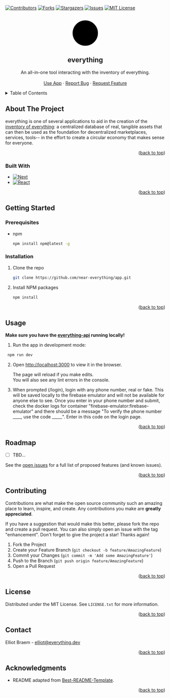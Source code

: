 <div id="top"></div>

<!-- PROJECT SHIELDS -->
[![Contributors][contributors-shield]][contributors-url]
[![Forks][forks-shield]][forks-url]
[![Stargazers][stars-shield]][stars-url]
[![Issues][issues-shield]][issues-url]
[![MIT License][license-shield]][license-url]



<!-- PROJECT LOGO -->
<br />
<div align="center">
  <a href="https://github.com/near-everything/app">
    <img src="public/everything.png" alt="Logo" width="80" height="80">
  </a>

<h2 align="center">everything</h3>

  <p align="center">
    An all-in-one tool interacting with the inventory of everything.
    <br />
    <!-- <a href="https://documentation.everything.dev"><strong>Explore the docs »</strong></a> -->
    <!-- <br /> -->
    <br />
    <a href="https://everything.dev">Use App</a>
    ·
    <a href="https://github.com/near-everything/app/issues">Report Bug</a>
    ·
    <a href="https://github.com/near-everything/app/issues">Request Feature</a>
  </p>
</div>



<!-- TABLE OF CONTENTS -->
<details>
  <summary>Table of Contents</summary>
  <ol>
    <li>
      <a href="#about-the-project">About The Project</a>
    </li>
    <li>
      <a href="#getting-started">Getting Started</a>
      <ul>
        <li><a href="#prerequisites">Prerequisites</a></li>
        <li><a href="#installation">Installation</a></li>
      </ul>
    </li>
    <li><a href="#usage">Usage</a></li>
    <li><a href="#roadmap">Roadmap</a></li>
    <li><a href="#contributing">Contributing</a></li>
    <li><a href="#license">License</a></li>
    <li><a href="#contact">Contact</a></li>
    <li><a href="#acknowledgments">Acknowledgments</a></li>
  </ol>
</details>



<!-- ABOUT THE PROJECT -->
## About The Project

<!-- [![Product Name Screen Shot][product-screenshot]](https://example.com) -->
everything is one of several applications to aid in the creation of the [inventory of everything](https://everything.dev): a centralized database of real, tangible assets that can then be used as the foundation for decentralized marketplaces, services, tools-- in the effort to create a circular economy that makes sense for everyone.


<p align="right">(<a href="#top">back to top</a>)</p>



### Built With

* [![Next][Next.js]][Next-url]
* [![React][React.js]][React-url]

<p align="right">(<a href="#top">back to top</a>)</p>

<!-- GETTING STARTED -->
## Getting Started

### Prerequisites

* npm
  ```sh
  npm install npm@latest -g
  ```

### Installation

1. Clone the repo
   ```sh
   git clone https://github.com/near-everything/app.git
   ```
2. Install NPM packages
   ```sh
   npm install
   ```

<p align="right">(<a href="#top">back to top</a>)</p>



<!-- USAGE EXAMPLES -->
## Usage

**Make sure you have the [everything-api](https://github.com/near-everything/api) running locally!**

1. Run the app in development mode:

```sh
 npm run dev
 ```

2. Open [http://localhost:3000](http://localhost:3000) to view it in the browser.

    The page will reload if you make edits.<br />
    You will also see any lint errors in the console.

3. When prompted (/login), login with any phone number, real or fake. This will be saved locally to the firebase emulator and will not be available for anyone else to see. Once you enter in your phone number and submit, check the docker logs for container "firebase-emulator:firebase-emulator" and there should be a message "To verify the phone number ____, use the code _____". Enter in this code on the login page.

<!-- 
<br/>
Launch the test runner in the interactive watch mode: 

```sh
  npm run test
  ```

See the section about [running tests](https://facebook.github.io/create-react-app/docs/running-tests) for more information.


_For more examples, please refer to the [Documentation](https://example.com)_ -->

<p align="right">(<a href="#top">back to top</a>)</p>



<!-- ROADMAP -->
## Roadmap

- [ ] TBD...

See the [open issues](https://github.com/near-everything/app/issues) for a full list of proposed features (and known issues).

<p align="right">(<a href="#top">back to top</a>)</p>



<!-- CONTRIBUTING -->
## Contributing

Contributions are what make the open source community such an amazing place to learn, inspire, and create. Any contributions you make are **greatly appreciated**.

If you have a suggestion that would make this better, please fork the repo and create a pull request. You can also simply open an issue with the tag "enhancement".
Don't forget to give the project a star! Thanks again!

1. Fork the Project
2. Create your Feature Branch (`git checkout -b feature/AmazingFeature`)
3. Commit your Changes (`git commit -m 'Add some AmazingFeature'`)
4. Push to the Branch (`git push origin feature/AmazingFeature`)
5. Open a Pull Request

<p align="right">(<a href="#top">back to top</a>)</p>



<!-- LICENSE -->
## License

Distributed under the MIT License. See `LICENSE.txt` for more information.

<p align="right">(<a href="#top">back to top</a>)</p>



<!-- CONTACT -->
## Contact

Elliot Braem - elliot@everything.dev


<p align="right">(<a href="#top">back to top</a>)</p>



<!-- ACKNOWLEDGMENTS -->
## Acknowledgments

* README adapted from [Best-README-Template](https://github.com/othneildrew/Best-README-Template/blob/master/BLANK_README.md).

<p align="right">(<a href="#top">back to top</a>)</p>



<!-- MARKDOWN LINKS & IMAGES -->
<!-- https://www.markdownguide.org/basic-syntax/#reference-style-links -->
[contributors-shield]: https://img.shields.io/github/contributors/near-everything/collect.svg?style=for-the-badge
[contributors-url]: https://github.com/near-everything/collect/graphs/contributors
[forks-shield]: https://img.shields.io/github/forks/near-everything/collect.svg?style=for-the-badge
[forks-url]: https://github.com/near-everything/collect/network/members
[stars-shield]: https://img.shields.io/github/stars/near-everything/collect.svg?style=for-the-badge
[stars-url]: https://github.com/near-everything/collect/stargazers
[issues-shield]: https://img.shields.io/github/issues/near-everything/collect.svg?style=for-the-badge
[issues-url]: https://github.com/near-everything/collect/issues
[license-shield]: https://img.shields.io/github/license/near-everything/collect.svg?style=for-the-badge
[license-url]: https://github.com/near-everything/collect/blob/main/LICENSE.txt
[Next.js]: https://img.shields.io/badge/next.js-000000?style=for-the-badge&logo=nextdotjs&logoColor=white
[Next-url]: https://nextjs.org/
[React.js]: https://img.shields.io/badge/React-20232A?style=for-the-badge&logo=react&logoColor=61DAFB
[React-url]: https://reactjs.org/
